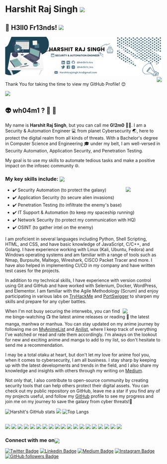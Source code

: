 #  Harshit Raj Singh <img src="https://media.giphy.com/media/WUlplcMpOCEmTGBtBW/giphy.gif" width="50"></h1>

## 🤖 H3ll0 Fr13nds!  <img src="https://github.com/abhishekapk/abhishekapk/blob/master/Assests/Hi.gif" width="29px"> 

<!-- Banner Background -->
![Banner](image.png)
<img src="https://media.giphy.com/media/3pTZ5pUYLUHh6/giphy.gif" align="right">

Thank You for taking the time to view my GitHub Profile! 😊

![](https://komarev.com/ghpvc/?username=h4r5h1t-hrs&color=brightgreen)

## 👽 wh04m1 ? 🤔 💖

My name is **Harshit Raj Singh**, but you can call me **G!2m0** 👨‍💻. I am a Security & Automation Engineer 💻 from planet Cybersecurity 🌏, here to protect the digital realm from all kinds of threats. With a Bachelor's degree in Computer Science and Engineering 🎓 under my belt, I am well-versed in Security Automation, Application Security, and Penetration Testing. 

My goal is to use my skills to automate tedious tasks and make a positive impact on the infosec community 🌐. 

### My key skills include: <img align='center' src = "https://media2.giphy.com/media/QssGEmpkyEOhBCb7e1/giphy.gif?cid=ecf05e47a0n3gi1bfqntqmob8g9aid1oyj2wr3ds3mg700bl&rid=giphy.gif" width = 32px> <br>
<p align="right"> <img src="https://media.giphy.com/media/JOLlBirHkuoVRPOMnZ/giphy.gif" width="23%" align="right">
</p>

- ✔️ Security Automation (to protect the galaxy) <br>
- ✔️ Application Security (to secure alien invasions) <br>
- ✔️ Penetration Testing (to infiltrate the enemy's base) <br>
- ✔️ IT Support & Automation (to keep my spaceship running) <br>
- ✔️ Network Security (to protect my communication with HQ) <br>
- ✔️ OSINT (to gather intel on the enemy) <br>

I am proficient in several languages including Python, Shell Scripting, HTML, and CSS, and have basic knowledge of JavaScript, C/C++, and Golang. I have experience working with Linux (Kali, Ubuntu, Fedora) and Windows operating systems and am familiar with a range of tools such as Nmap, Burpsuite, Maltego, Wireshark, CISCO Packet Tracer and more. I have also helped in implementing CI/CD in my company and have written test cases for the projects.

In addition to my technical skills, I have experience with version control using Git and GitHub and have worked with Selenium, Docker, WordPress, and Elementor. I am familiar with the Agile Methodology (Scrum) and enjoy participating in various labs on [TryHackMe](https://www.tryhackme.com/p/h4r5h1t.hrs) and [PortSwigger](https://portswigger.net/web-security/) to sharpen my skills and prepare for any cyber battles.

<p align="right"> <img src="https://media.giphy.com/media/Sb7WSbjHFNIL6/giphy.gif" width="25%" align="right"> </p>

When I'm not busy securing the interwebs, you can find me binge-watching 📺 the latest anime releases or reading 📖 the latest manga, manhwa or manhua.
You can stay updated on my anime journey by following me on [MyAnimeList](https://myanimelist.net/profile/G12m0x19) and [Anilist](https://anilist.co/user/G12M0X19/), where I keep track of everything I've watched or read and rate them accordingly. I'm always on the lookout for new and exciting anime and manga to add to my list, so don't hesitate to send me a recommendation.

I may be a total otaku at heart, but don't let my love for anime fool you, when it comes to cybersecurity, I am all business. I stay sharp by keeping up with the latest developments and trends in the field, and I also share my knowledge and insights with others through my writing on [Medium](https://h4r5h1t-hrs.medium.com/).

Not only that, I also contribute to open-source community by creating security tools that can help others protect their digital assets. You can check out my public repository on GitHub, leave me a star if you find any of my projects useful, and follow my [GitHub](https://github.com/h4r5h1t-hrs) profile to see my progress and join me on my journey to save the galaxy from cyber threats!🚀

![Harshit's GitHub stats](https://github-readme-stats.vercel.app/api?username=h4r5h1t-hrs&count_private=true&show_icons=true&include_all_commits=true)
<img src="https://media.giphy.com/media/M9gbBd9nbDrOTu1Mqx/giphy.gif" width="19%"/>
![Top Langs](https://github-readme-stats.vercel.app/api/top-langs/?username=h4r5h1t-hrs&card_width=333)

<br>
<!-- Logos -->
  <div> 
    <img width = '33px'  src="https://cdn.worldvectorlogo.com/logos/python-5.svg"/>
    <img width = '77px'  src="https://cdn.worldvectorlogo.com/logos/bash-1.svg"/> 
    <img width = '57px'  src="https://cdn.worldvectorlogo.com/logos/golang-1.svg"/>
    <img width = '33px'  src="https://cdn.worldvectorlogo.com/logos/logo-javascript.svg"/>
    <img width = '30px'  src="https://cdn.worldvectorlogo.com/logos/html-1.svg"/>
    <img width = '30px'  src="https://cdn.worldvectorlogo.com/logos/css-3.svg"/>
    <img width = '33px'  src="https://cdn.worldvectorlogo.com/logos/c.svg"/>
    <img width = '33px'  src="https://cdn.worldvectorlogo.com/logos/wordpress-blue.svg"/>
    <img width = '33px'  src="https://cdn.worldvectorlogo.com/logos/linux-tux.svg"/> 
    <img width = '33px'  src="https://cdn.worldvectorlogo.com/logos/ubuntu-4.svg"/>
    <img width = '33px'  src="https://cdn.worldvectorlogo.com/logos/microsoft-windows-22.svg"/>
    <img width = '32px'  src="https://cdn.worldvectorlogo.com/logos/git-icon.svg"/>
    <img width = '32px'  src="https://cdn.worldvectorlogo.com/logos/atlassian-1.svg"/>
    <img width = '32px'  src="https://cdn.worldvectorlogo.com/logos/bitbucket-icon.svg"/>
    <img width = '32px'  src="https://cdn.worldvectorlogo.com/logos/jira-1.svg"/>
    <img width = '32px'  src="https://cdn.worldvectorlogo.com/logos/confluence-1.svg"/>
    <img width = '100px'  src="https://cdn.worldvectorlogo.com/logos/docker-3.svg"/>
    <img width = '100px'  src="https://cdn.worldvectorlogo.com/logos/selenium-1.svg"/>
    <img width = '100px'  src="https://cdn.worldvectorlogo.com/logos/vmware-1.svg"/>
  </div>
  
### Connect with me on<img align='center' src='https://raw.githubusercontent.com/ShahriarShafin/ShahriarShafin/main/Assets/handshake.gif' width="100px">

[![Twitter Badge](https://img.shields.io/twitter/url?color=1ca0f1&label=%40h4r5h1t_hrs&logo=twitter&logoColor=1ca0f1&style=for-the-badge&url=https%3A%2F%2Ftwitter.com%2Fh4r5h1t_hrs)](https://twitter.com/h4r5h1t_hrs)
[![Linkedin Badge](https://img.shields.io/twitter/url?color=1ca0f1&label=h4r5h1t-hrs&logo=LinkedIn&logoColor=1ca0f1&style=for-the-badge&url=https%3A%2F%2Fwww.linkedin.com%2Fin%2Fh4r5h1t-hrs%2F)](https://www.linkedin.com/in/h4r5h1t-hrs/)
[![Medium Badge](https://img.shields.io/twitter/url?color=1ca0f1&label=@h4r5h1t-hrs&logo=Medium&logoColor=1ca0f1&style=for-the-badge&url=https://medium.com/@h4r5h1t-hrs)](https://medium.com/@h4r5h1t-hrs)
[![Instagram Badge](https://img.shields.io/twitter/url?color=1ca0f1&label=h4r5h1t.hrs&logo=Instagram&logoColor=1ca0f1&style=for-the-badge&url=https%3A%2F%2Fwww.instagram.com%2Fh4r5h1t.hrs%2F)](https://www.instagram.com/h4r5h1t.hrs/)
[![GitHub followers Badge](https://img.shields.io/twitter/url?color=1ca0f1&label=h4r5h1t-hrs&logo=github&logoColor=1ca0f1&style=for-the-badge&url=https%3A%2F%2Fgithub.com%2Fh4r5h1t-hrs%3Ftab%3Dfollowers)](https://github.com/h4r5h1t-hrs?tab=followers)